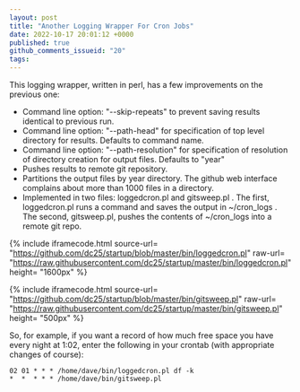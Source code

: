 ```yaml
---
layout: post
title: "Another Logging Wrapper For Cron Jobs"
date: 2022-10-17 20:01:12 +0000
published: true
github_comments_issueid: "20"
tags:
---
```

This logging wrapper, written in perl, has a few improvements on the previous one:

* Command line option: "--skip-repeats" to prevent saving results identical to previous run.
* Command line option: "--path-head" for specification of top level directory for results.  Defaults to command name.
* Command line option: "--path-resolution" for specification of resolution of directory creation for output files.   Defaults to "year"
* Pushes results to remote git repository.
* Partitions the output files by year directory.   The github web interface  complains about more than 1000 files in a directory.
* Implemented in two files: loggedcron.pl and gitsweep.pl .   The first, loggedcron.pl runs a command and saves the output in ~/cron_logs .   The second, gitsweep.pl, pushes the contents of ~/cron_logs into a remote git repo.

{% include iframecode.html 
              source-url= "https://github.com/dc25/startup/blob/master/bin/loggedcron.pl"
              raw-url=    "https://raw.githubusercontent.com/dc25/startup/master/bin/loggedcron.pl"
              height=     "1600px" %}

{% include iframecode.html 
              source-url= "https://github.com/dc25/startup/blob/master/bin/gitsweep.pl"
              raw-url=    "https://raw.githubusercontent.com/dc25/startup/master/bin/gitsweep.pl"
              height=     "500px" %}

So, for example, if you want a record of how much free space you have every night at 1:02, enter the following in your crontab (with appropriate changes of course):

```
02 01 * * * /home/dave/bin/loggedcron.pl df -k
*  *  * * * /home/dave/bin/gitsweep.pl
```
